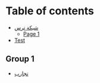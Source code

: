 # Table of contents

* [شبكة ترس](README.md)
  * [Page 1](readme/page-1.md)
* [Test](test.md)

## Group 1

* [تجارب](group-1/tjarb.md)
